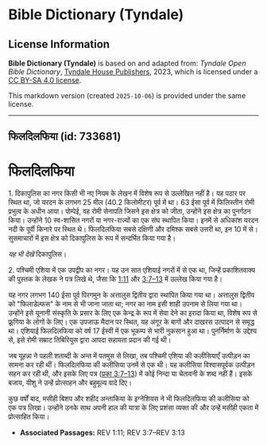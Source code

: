 # Bible Dictionary (Tyndale)

## License Information

**Bible Dictionary (Tyndale)** is based on and adapted from: _Tyndale Open Bible Dictionary_, [Tyndale House Publishers](https://tyndaleopenresources.com/), 2023, which is licensed under a [CC BY-SA 4.0 license](https://creativecommons.org/licenses/by-sa/4.0/legalcode.en).

This markdown version (created `2025-10-06`) is provided under the same license.



--------------------------------

## फिलदिलफिया (id: 733681)

फिलदिलफिया
==========

1\. दिकापुलिस का नगर किसी भी नए नियम के लेखन में विशेष रूप से उल्लेखित नहीं है। यह पठार पर स्थित था, जो यरदन के लगभग 25 मील (40\.2 किलोमीटर) पूर्व में था। 63 ईसा पूर्व में फिलिस्तीन रोमी प्रभुत्व के अधीन आया। पोम्पेई, वह रोमी सेनापति जिसने इस क्षेत्र को जीता, उन्होंने इस क्षेत्र का पुनर्गठन किया। उन्होंने 10 स्व\-शासित नगरों या नगर\-राज्यों का एक संघ स्थापित किया। इनमें से अधिकांश यरदन नदी के पूर्वी किनारे पर स्थित थे। फिलदिलफिया सबसे दक्षिणी और दमिश्क सबसे उत्तरी था, इन 10 में से। सुसमाचारों में इस क्षेत्र को दिकापुलिस के रूप में सन्दर्भित किया गया है।

*यह भी देखें*  दिकापुलिस।

2\. पश्चिमी एशिया में एक उपद्वीप का नगर। यह उन सात एशियाई नगरों में से एक था, जिन्हें प्रकाशितवाक्य की पुस्तक के लेखक ने पत्र लिखे थे, जैसा कि [1:11](https://ref.ly/Rev1:11) और [3:7–13](https://ref.ly/Rev3:7-Rev3:13) में उल्लेख किया गया है।

यह नगर लगभग 140 ईसा पूर्व पिरगमुन के अत्तालुस द्वितीय द्वारा स्थापित किया गया था। अत्तालुस द्वितीय को "फिलाडेल्फस" के नाम से भी जाना जाता था; नगर का नाम इसी शाही उपनाम से लिया गया था। उन्होंने इसे यूनानी संस्कृति के प्रसार के लिए एक केन्द्र के रूप में सेवा देने का इरादा किया था, विशेष रूप से फ्रूगिया के लोगों के लिए। एक उपजाऊ मैदान पर स्थित, यह अंगूर के बागों और दाखरस उत्पादन से समृद्ध था। एशियाई फिलदिलफिया को वर्ष 17 ईस्वी में एक भूकम्प से भारी नुकसान हुआ था। पुनर्निर्माण के उद्देश्य से, इसे रोमी सम्राट तिबिरियुस द्वारा आपदा सहायता प्रदान की गई थी।

जब यूहन्ना ने पहली शताब्दी के अन्त में पतमुस से लिखा, तब पश्चिमी एशिया की कलीसियाएँ उत्पीड़न का सामना कर रही थीं। फिलदिलफिया की कलीसिया उनमें से एक थी। यह कलीसिया विश्वासपूर्वक उत्पीड़न सहन कर रही थी, और इसके लिए पत्र ([प्रका 3:7–13](https://ref.ly/Rev3:7-Rev3:13)) में कोई निन्दा या चेतावनी के शब्द नहीं हैं। इसके बजाय, यीशु ने उन्हें प्रोत्साहन और बहुमूल्य वादे दिए।

कुछ वर्षों बाद, मसीही बिशप और शहीद अन्ताकिया के इग्नेशियस ने भी फिलदिलफिया की कलीसिया को एक पत्र लिखा। उन्होंने उनके साथ अपनी हाल की यात्रा के लिए प्रशंसा व्यक्त की और उन्हें मसीही एकता में प्रोत्साहित किया।

* **Associated Passages:** REV 1:11; REV 3:7–REV 3:13

